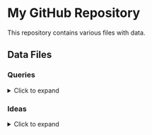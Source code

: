 # My GitHub Repository

This repository contains various files with data.

## Data Files

### Queries

<details>
<summary>Click to expand</summary>

- [1-GetGuestConfigurationAssignments.txt](https://github.com/ankkp/ARGQuery/blob/main/Queries/Queries/GuestConfiguration/1-GetGuestConfigurationAssignments.txt)
- [2-GetGuestConfigurationAssignmentsComplianceStatus.txt](https://github.com/ankkp/ARGQuery/blob/main/Queries/Queries/GuestConfiguration/2-GetGuestConfigurationAssignmentsComplianceStatus.txt)
- [1-ComparePolicyResultswithMDCassesment](https://github.com/ankkp/ARGQuery/blob/main/Queries/Queries/MDC/Recommendations/1-ComparePolicyResultswithMDCassesment)
- [1-GetsubAssesment](https://github.com/ankkp/ARGQuery/blob/main/Queries/Queries/MDC/subassessments/1-GetsubAssesment)
- [1-GetVmIdentityInfo.txt](https://github.com/ankkp/ARGQuery/blob/main/Queries/Queries/VM/identity/1-GetVmIdentityInfo.txt)
- [GetExtesions.txt](https://github.com/ankkp/ARGQuery/blob/main/Queries/Queries/VM/Extensions/GetExtesions.txt)
- [GetExtesions-bypublisher](https://github.com/ankkp/ARGQuery/blob/main/Queries/Queries/VM/Extensions/GetExtesions-bypublisher)
- [3-GetDefinations](https://github.com/ankkp/ARGQuery/blob/main/Queries/Queries/policies/3-GetDefinations)
- [3-GetDistinctPolicyassigned](https://github.com/ankkp/ARGQuery/blob/main/Queries/Queries/policies/3-GetDistinctPolicyassigned)
- [1-GetAssignments](https://github.com/ankkp/ARGQuery/blob/main/Queries/Queries/policies/1-GetAssignments)
- [2-GetComplianceState](https://github.com/ankkp/ARGQuery/blob/main/Queries/Queries/policies/2-GetComplianceState)

</details>

### Ideas

<details>
<summary>Click to expand</summary>

- [1-GetPublicIPwithListofOpenPorts.txt](https://github.com/ankkp/ARGQuery/blob/main/Ideas/Ideas/1-GetPublicIPwithListofOpenPorts.txt)
- [1-GetVmAllextesionStatus.txt](https://github.com/ankkp/ARGQuery/blob/main/Ideas/Ideas/1-GetVmAllextesionStatus.txt)

</details>
